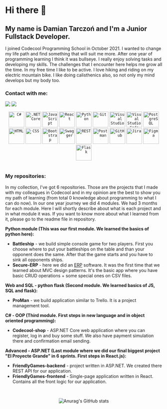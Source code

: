# Hi there 👋 

## My name is Damian Tarczoń and I'm a Junior Fullstack Developer.

I joined Codecool Programming School in October 2021. I wanted to change my life path and find something that will suit me more. After one year of programming learning I think it was bullseye. I really enjoy solving tasks and developing my skills. The challenges that I encounter here helps me grow all the time. In my free time I like to be active. I love hiking and riding on my electric mountain bike. I like doing calisthenics also, so not only my mind develops but my body too.

### Contact with me:

[<img src="https://img.shields.io/badge/Gmail-D14836?style=for-the-badge&logo=gmail&logoColor=white">](mailto:tarczon96@gmail.com)
[<img src="https://img.shields.io/badge/LinkedIn-0077B5?style=for-the-badge&logo=linkedin&logoColor=white">](https://www.linkedin.com/in/damian-tarczoń/)

<div align="center">
    <code><img height="50" src="https://user-images.githubusercontent.com/25181517/121405384-444d7300-c95d-11eb-959f-913020d3bf90.png" alt="C#" title="C#" /></code>
	<code><img height="50" src="https://user-images.githubusercontent.com/25181517/121405754-b4f48f80-c95d-11eb-8893-fc325bde617f.png" alt=".NET Core" title=".NET Core" /></code>
    <code><img height="50" src="https://user-images.githubusercontent.com/25181517/117447155-6a868a00-af3d-11eb-9cfe-245df15c9f3f.png" alt="JavaScript" title="JavaScript" /></code>
    <code><img height="50" src="https://user-images.githubusercontent.com/25181517/183897015-94a058a6-b86e-4e42-a37f-bf92061753e5.png" alt="React" title="React" /></code>
    <code><img height="50" src="https://user-images.githubusercontent.com/25181517/183423507-c056a6f9-1ba8-4312-a350-19bcbc5a8697.png" alt="Python" title="Python" /></code>
	<code><img height="50" src="https://user-images.githubusercontent.com/25181517/192108372-f71d70ac-7ae6-4c0d-8395-51d8870c2ef0.png" alt="Git" title="Git" /></code>
    <code><img height="50" src="https://cdn.jsdelivr.net/gh/devicons/devicon/icons/visualstudio/visualstudio-plain.svg" alt="Visual Studio" title="Visual Studio" /></code>
    <code><img height="50" src="https://user-images.githubusercontent.com/25181517/192108891-d86b6220-e232-423a-bf5f-90903e6887c3.png" alt="Visual Studio Code" title="Visual Studio Code" /></code>
    <code><img height="50" src="https://user-images.githubusercontent.com/25181517/117208740-bfb78400-adf5-11eb-97bb-09072b6bedfc.png" alt="PostgreSQL" title="PostgreSQL" /></code>
	<code><img height="50" src="https://user-images.githubusercontent.com/25181517/117447535-f00a3a00-af3d-11eb-89bf-45aaf56dbaf1.png" alt="HTML" title="HTML" /></code>
	<code><img height="50" src="https://user-images.githubusercontent.com/25181517/183898674-75a4a1b1-f960-4ea9-abcb-637170a00a75.png" alt="CSS" title="CSS" /></code>
	<code><img height="50" src="https://user-images.githubusercontent.com/25181517/183898054-b3d693d4-dafb-4808-a509-bab54cf5de34.png" alt="Bootstrap" title="Bootstrap" /></code>
	<code><img height="50" src="https://user-images.githubusercontent.com/25181517/186711335-a3729606-5a78-4496-9a36-06efcc74f800.png" alt="Swagger" title="Swagger" /></code>
	<code><img height="50" src="https://user-images.githubusercontent.com/25181517/192107858-fe19f043-c502-4009-8c47-476fc89718ad.png" alt="REST" title="REST" /></code>
	<code><img height="50" src="https://user-images.githubusercontent.com/25181517/192109061-e138ca71-337c-4019-8d42-4792fdaa7128.png" alt="Postman" title="Postman" /></code>
    <code><img height="50" src="https://user-images.githubusercontent.com/25181517/192108374-8da61ba1-99ec-41d7-80b8-fb2f7c0a4948.png" alt="GitHub" title="GitHub" /></code>
	<code><img height="50" src="https://user-images.githubusercontent.com/25181517/183912952-83784e94-629d-4c34-a961-ae2ae795b662.png" alt="Jira" title="Jira" /></code>
	<code><img height="50" src="https://user-images.githubusercontent.com/25181517/189715289-df3ee512-6eca-463f-a0f4-c10d94a06b2f.png" alt="Figma" title="Figma" /></code>
	<code><img height="50" src="https://user-images.githubusercontent.com/25181517/183423775-2276e25d-d43d-4e58-890b-edbc88e915f7.png" alt="Flask" title="Flask" /></code>
</div>
</br>

### My repositories:
In my collection, I've got 6 repositories. Those are the projects that I made with my colleagues in Codecool and in my opinion are the best to show you my path of learning (from total 0 knowledge about programming to what I can do now). In our one year journey we did 4 modules. We had 3 months for each module. Here I will shortly describe about what is each project and in what module it was. If you want to know more about what I learned from it, please go to the readme file in repository.

<strong>Python module (This was our first module. We learned the basics of python here):</strong>
<ul>
 <li>
 	<b>Battleship</b> - we build simple console game for two players. First you choose where to put your battleships on the table and than your opponent does the same. After that the game starts and you have to sink all opponents ships.
 </li>
 <li>
	<b>Secure-ERP</b> - here we did an <a href="https://en.wikipedia.org/wiki/Enterprise_resource_planning">ERP</a> software. It was the first time that we learned about MVC design patterns. It's the basic app where you have basic CRUD operations + some special ones on CSV files.
 </li>
</ul>

<strong>Web and SQL - python flask (Second module. We learned basics of JS, SQL and flask):</strong>
<ul>
 <li>
 	<b>ProMan</b> - we build application similar to Trello. It is a project management tool.
 </li>
</ul>

<strong>C# - OOP (Third module. First steps in new language and in object oriented programming):</strong>
<ul>
 <li>
 	<b>Codecool-shop</b> - ASP.NET Core web application where you can register, log in and buy some stuff. We also have payment simulation there and confirmation email sending.
 </li>
</ul>

<strong>Advanced - ASP.NET (Last module where we did our final biggest project "El Proyecte Grande" in 6 sprints. First steps in React.js):</strong>
<ul>
 <li>
	<b>FriendlyGames-backend</b> - project written in ASP.NET. We created there REST API for our application.
 </li>
 <li>
	<b>FriendlyGames-frontend</b> - Single-page application written in React. Contains all the front logic for our application.
 </li>
</ul>
</br>

<div align="center">

![Anurag's GitHub stats](https://github-readme-stats.vercel.app/api?username=DamianTarczon&count_private=true&hide=contribs,prs,issues&show_icons=true&&theme=vision-friendly-dark)
</div>